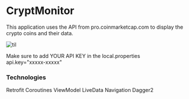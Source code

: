 # CryptMonitor

This application uses the API from pro.coinmarketcap.com to display the crypto coins and their data.

![til](./example.gif)

Make sure to add YOUR API KEY in the local.properties  
api.key="xxxxx-xxxxx"

### Technologies
Retrofit
Coroutines
ViewModel
LiveData
Navigation
Dagger2
